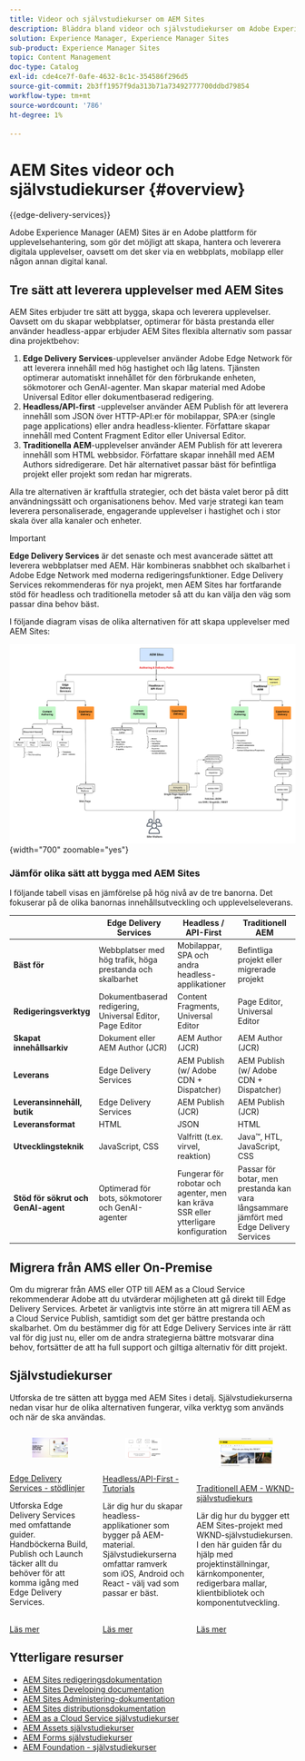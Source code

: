 ```yaml
---
title: Videor och självstudiekurser om AEM Sites
description: Bläddra bland videor och självstudiekurser om Adobe Experience Manager Sites funktioner. AEM Sites är en ledande plattform för upplevelsehantering.
solution: Experience Manager, Experience Manager Sites
sub-product: Experience Manager Sites
topic: Content Management
doc-type: Catalog
exl-id: cde4ce7f-0afe-4632-8c1c-354586f296d5
source-git-commit: 2b3ff1957f9da313b71a73492777700ddbd79854
workflow-type: tm+mt
source-wordcount: '786'
ht-degree: 1%

---
```


# AEM Sites videor och självstudiekurser {#overview}

{{edge-delivery-services}}

Adobe Experience Manager (AEM) Sites är en Adobe plattform för upplevelsehantering, som gör det möjligt att skapa, hantera och leverera digitala upplevelser, oavsett om det sker via en webbplats, mobilapp eller någon annan digital kanal.

## Tre sätt att leverera upplevelser med AEM Sites

AEM Sites erbjuder tre sätt att bygga, skapa och leverera upplevelser. Oavsett om du skapar webbplatser, optimerar för bästa prestanda eller använder headless-appar erbjuder AEM Sites flexibla alternativ som passar dina projektbehov:

1. **Edge Delivery Services**-upplevelser använder Adobe Edge Network för att leverera innehåll med hög hastighet och låg latens. Tjänsten optimerar automatiskt innehållet för den förbrukande enheten, sökmotorer och GenAI-agenter. Man skapar material med Adobe Universal Editor eller dokumentbaserad redigering.
1. **Headless/API-first** -upplevelser använder AEM Publish för att leverera innehåll som JSON över HTTP-API:er för mobilappar, SPA:er (single page applications) eller andra headless-klienter. Författare skapar innehåll med Content Fragment Editor eller Universal Editor.
1. **Traditionella AEM**-upplevelser använder AEM Publish för att leverera innehåll som HTML webbsidor. Författare skapar innehåll med AEM Authors sidredigerare. Det här alternativet passar bäst för befintliga projekt eller projekt som redan har migrerats.

Alla tre alternativen är kraftfulla strategier, och det bästa valet beror på ditt användningssätt och organisationens behov. Med varje strategi kan team leverera personaliserade, engagerande upplevelser i hastighet och i stor skala över alla kanaler och enheter.

>[!IMPORTANT]
>
> **Edge Delivery Services** är det senaste och mest avancerade sättet att leverera webbplatser med AEM. Här kombineras snabbhet och skalbarhet i Adobe Edge Network med moderna redigeringsfunktioner. Edge Delivery Services rekommenderas för nya projekt, men AEM Sites har fortfarande stöd för headless och traditionella metoder så att du kan välja den väg som passar dina behov bäst.

I följande diagram visas de olika alternativen för att skapa upplevelser med AEM Sites:

![AEM-Sites-Content-Authoring-and-Experience-Delivery-Paths.png](./assets/aem-sites-authoring-and-experience-delivery-paths.png){width="700" zoomable="yes"}

### Jämför olika sätt att bygga med AEM Sites

I följande tabell visas en jämförelse på hög nivå av de tre banorna. Det fokuserar på de olika banornas innehållsutveckling och upplevelseleverans.

|            | Edge Delivery Services | Headless / API-First | Traditionell AEM |
|---------------------|------------------------------|---------------------------------|---------------------------------------------|
| **Bäst för** | Webbplatser med hög trafik, höga prestanda och skalbarhet | Mobilappar, SPA och andra headless-applikationer | Befintliga projekt eller migrerade projekt |
| **Redigeringsverktyg** | Dokumentbaserad redigering, Universal Editor, Page Editor | Content Fragments, Universal Editor | Page Editor, Universal Editor |
| **Skapat innehållsarkiv** | Dokument eller AEM Author (JCR) | AEM Author (JCR) | AEM Author (JCR) |
| **Leverans** | Edge Delivery Services | AEM Publish (w/ Adobe CDN + Dispatcher) | AEM Publish (w/ Adobe CDN + Dispatcher) |
| **Leveransinnehåll, butik** | Edge Delivery Services | AEM Publish (JCR) | AEM Publish (JCR) |
| **Leveransformat** | HTML | JSON | HTML |
| **Utvecklingsteknik** | JavaScript, CSS | Valfritt (t.ex. virvel, reaktion) | Java™, HTL, JavaScript, CSS |
| **Stöd för sökrut och GenAI-agent** | Optimerad för bots, sökmotorer och GenAI-agenter | Fungerar för robotar och agenter, men kan kräva SSR eller ytterligare konfiguration | Passar för botar, men prestanda kan vara långsammare jämfört med Edge Delivery Services |

## Migrera från AMS eller On-Premise

Om du migrerar från AMS eller OTP till AEM as a Cloud Service rekommenderar Adobe att du utvärderar möjligheten att gå direkt till Edge Delivery Services. Arbetet är vanligtvis inte större än att migrera till AEM as a Cloud Service Publish, samtidigt som det ger bättre prestanda och skalbarhet. Om du bestämmer dig för att Edge Delivery Services inte är rätt val för dig just nu, eller om de andra strategierna bättre motsvarar dina behov, fortsätter de att ha full support och giltiga alternativ för ditt projekt.

## Självstudiekurser

Utforska de tre sätten att bygga med AEM Sites i detalj. Självstudiekurserna nedan visar hur de olika alternativen fungerar, vilka verktyg som används och när de ska användas.

<!-- CARDS

* https://www.aem.live/docs/
  {title = Edge Delivery Services - Guides}
  {description = Explore Edge Delivery Services with comprehensive guides. The Build, Publish, and Launch guides cover everything you need to get started with Edge Delivery Services.}
  {image = ./assets/edge-delivery-services.png}
  {target = _blank}
* https://experienceleague.adobe.com/sv/docs/experience-manager-learn/getting-started-with-aem-headless/overview
  {title = Headless/API-First - Tutorials}
  {description = Learn how to build headless applications powered by AEM content. Tutorials cover frameworks like iOS, Android, and React—choose what fits your stack.}
  {image = ./assets/headless.png}
  {target = _self}
* https://experienceleague.adobe.com/sv/docs/experience-manager-learn/getting-started-wknd-tutorial-develop/overview
  {title = Traditional AEM - WKND Tutorial}
  {description = Learn how to build a sample AEM Sites project using the WKND tutorial. This guide walks you through project setup, Core Components, Editable Templates, client-side libraries, and component development.}
  {image = ./assets/aem-wknd-spa-editor-tutorial.png}
  {target = _self}
-->
<!-- START CARDS HTML - DO NOT MODIFY BY HAND -->
<div class="columns">
    <div class="column is-half-tablet is-half-desktop is-one-third-widescreen" aria-label="Edge Delivery Services - Guides">
        <div class="card" style="height: 100%; display: flex; flex-direction: column; height: 100%;">
            <div class="card-image">
                <figure class="image x-is-16by9">
                    <a href="https://www.aem.live/docs/" title="Edge Delivery Services - stödlinjer" target="_blank" rel="referrer">
                        <img class="is-bordered-r-small" src="./assets/edge-delivery-services.png" alt="Edge Delivery Services - stödlinjer"
                             style="width: 100%; aspect-ratio: 16 / 9; object-fit: cover; overflow: hidden; display: block; margin: auto;">
                    </a>
                </figure>
            </div>
            <div class="card-content is-padded-small" style="display: flex; flex-direction: column; flex-grow: 1; justify-content: space-between;">
                <div class="top-card-content">
                    <p class="headline is-size-6 has-text-weight-bold">
                        <a href="https://www.aem.live/docs/" target="_blank" rel="referrer" title="Edge Delivery Services - stödlinjer">Edge Delivery Services - stödlinjer</a>
                    </p>
                    <p class="is-size-6">Utforska Edge Delivery Services med omfattande guider. Handböckerna Build, Publish och Launch täcker allt du behöver för att komma igång med Edge Delivery Services.</p>
                </div>
                <a href="https://www.aem.live/docs/" target="_blank" rel="referrer" class="spectrum-Button spectrum-Button--outline spectrum-Button--primary spectrum-Button--sizeM" style="align-self: flex-start; margin-top: 1rem;">
                    <span class="spectrum-Button-label has-no-wrap has-text-weight-bold">Läs mer</span>
                </a>
            </div>
        </div>
    </div>
    <div class="column is-half-tablet is-half-desktop is-one-third-widescreen" aria-label="Headless/API-First - Tutorials">
        <div class="card" style="height: 100%; display: flex; flex-direction: column; height: 100%;">
            <div class="card-image">
                <figure class="image x-is-16by9">
                    <a href="https://experienceleague.adobe.com/sv/docs/experience-manager-learn/getting-started-with-aem-headless/overview" title="Headless/API-First - Tutorials" target="_self" rel="referrer">
                        <img class="is-bordered-r-small" src="./assets/headless.png" alt="Headless/API-First - Tutorials"
                             style="width: 100%; aspect-ratio: 16 / 9; object-fit: cover; overflow: hidden; display: block; margin: auto;">
                    </a>
                </figure>
            </div>
            <div class="card-content is-padded-small" style="display: flex; flex-direction: column; flex-grow: 1; justify-content: space-between;">
                <div class="top-card-content">
                    <p class="headline is-size-6 has-text-weight-bold">
                        <a href="https://experienceleague.adobe.com/sv/docs/experience-manager-learn/getting-started-with-aem-headless/overview" target="_self" rel="referrer" title="Headless/API-First - Tutorials">Headless/API-First - Tutorials</a>
                    </p>
                    <p class="is-size-6">Lär dig hur du skapar headless-applikationer som bygger på AEM-material. Självstudiekurserna omfattar ramverk som iOS, Android och React - välj vad som passar er bäst.</p>
                </div>
                <a href="https://experienceleague.adobe.com/sv/docs/experience-manager-learn/getting-started-with-aem-headless/overview" target="_self" rel="referrer" class="spectrum-Button spectrum-Button--outline spectrum-Button--primary spectrum-Button--sizeM" style="align-self: flex-start; margin-top: 1rem;">
                    <span class="spectrum-Button-label has-no-wrap has-text-weight-bold">Läs mer</span>
                </a>
            </div>
        </div>
    </div>
    <div class="column is-half-tablet is-half-desktop is-one-third-widescreen" aria-label="Traditional AEM - WKND Tutorial">
        <div class="card" style="height: 100%; display: flex; flex-direction: column; height: 100%;">
            <div class="card-image">
                <figure class="image x-is-16by9">
                    <a href="https://experienceleague.adobe.com/sv/docs/experience-manager-learn/getting-started-wknd-tutorial-develop/overview" title="Traditionell AEM - WKND självstudiekurs" target="_self" rel="referrer">
                        <img class="is-bordered-r-small" src="./assets/aem-wknd-spa-editor-tutorial.png" alt="Traditionell AEM - WKND självstudiekurs"
                             style="width: 100%; aspect-ratio: 16 / 9; object-fit: cover; overflow: hidden; display: block; margin: auto;">
                    </a>
                </figure>
            </div>
            <div class="card-content is-padded-small" style="display: flex; flex-direction: column; flex-grow: 1; justify-content: space-between;">
                <div class="top-card-content">
                    <p class="headline is-size-6 has-text-weight-bold">
                        <a href="https://experienceleague.adobe.com/sv/docs/experience-manager-learn/getting-started-wknd-tutorial-develop/overview" target="_self" rel="referrer" title="Traditionell AEM - WKND självstudiekurs">Traditionell AEM - WKND-självstudiekurs</a>
                    </p>
                    <p class="is-size-6">Lär dig hur du bygger ett AEM Sites-projekt med WKND-självstudiekursen. I den här guiden får du hjälp med projektinställningar, kärnkomponenter, redigerbara mallar, klientbibliotek och komponentutveckling.</p>
                </div>
                <a href="https://experienceleague.adobe.com/sv/docs/experience-manager-learn/getting-started-wknd-tutorial-develop/overview" target="_self" rel="referrer" class="spectrum-Button spectrum-Button--outline spectrum-Button--primary spectrum-Button--sizeM" style="align-self: flex-start; margin-top: 1rem;">
                    <span class="spectrum-Button-label has-no-wrap has-text-weight-bold">Läs mer</span>
                </a>
            </div>
        </div>
    </div>
</div>
<!-- END CARDS HTML - DO NOT MODIFY BY HAND -->


## Ytterligare resurser

* [AEM Sites redigeringsdokumentation](https://experienceleague.adobe.com/sv/docs/experience-manager-65/content/sites/authoring/essentials/first-steps)
* [AEM Sites Developing documentation](https://experienceleague.adobe.com/sv/docs/experience-manager-65/content/implementing/developing/introduction/getting-started)
* [AEM Sites Administering-dokumentation](https://experienceleague.adobe.com/sv/docs/experience-manager-65/content/sites/administering/home)
* [AEM Sites distributionsdokumentation](https://experienceleague.adobe.com/sv/docs/experience-manager-65/content/implementing/deploying/introduction/platform)
* [AEM as a Cloud Service självstudiekurser](/help/cloud-service/overview.md)
* [AEM Assets självstudiekurser](/help/assets/overview.md)
* [AEM Forms självstudiekurser](/help/forms/overview.md)
* [AEM Foundation - självstudiekurser](/help/foundation/overview.md)
